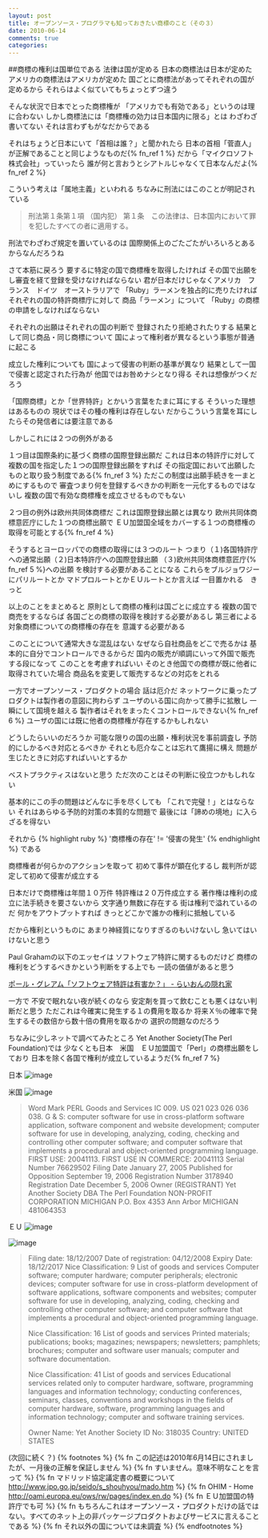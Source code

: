 ```yaml
---
layout: post
title: オープンソース・プログラマも知っておきたい商標のこと（その３）
date: 2010-06-14
comments: true
categories:
---
```




##商標の権利は国単位である
法律は国が定める
日本の商標法は日本が定めた
アメリカの商標法はアメリカが定めた
国ごとに商標法があってそれぞれの国が定めるから
それらはよく似ていてもちょっとずつ違う

そんな状況で日本でとった商標権が
「アメリカでも有効である」というのは理に合わない
しかし商標法には「商標権の効力は日本国内に限る」とは
わざわざ書いてない
それは言わずもがなだからである

それはちょうど日本にいて「首相は誰？」と聞かれたら
日本の首相「菅直人」が正解であることと同じようなものだ{% fn_ref 1 %}
だから「マイクロソフト株式会社」っていったら
誰が何と言おうとシアトルじゃなくて日本なんだよ{% fn_ref 2 %}

こういう考えは「属地主義」といわれる
ちなみに刑法にはこのことが明記されている
> 
> 刑法第１条第１項
> （国内犯）
> 第１条　この法律は、日本国内において罪を犯したすべての者に適用する。

刑法でわざわざ規定を置いているのは
国際関係上のごたごたがいろいろとあるからなんだろうね

さて本筋に戻ろう
要するに特定の国で商標権を取得したければ
その国で出願をし審査を経て登録を受けなければならない
君が日本だけじゃなくアメリカ　フランス　ドイツ　オーストラリアで
「Ruby」ラーメンを独占的に売りたければ
それぞれの国の特許商標庁に対して
商品「ラーメン」について
「Ruby」の商標の申請をしなければならない

それぞれの出願はそれぞれの国の判断で
登録されたり拒絶されたりする
結果として同じ商品・同じ商標について
国によって権利者が異なるという事態が普通に起こる

成立した権利についても
国によって侵害の判断の基準が異なり
結果として一国で侵害と認定された行為が
他国ではお咎めナシとなり得る
それは想像がつくだろう

「国際商標」とか「世界特許」とかいう言葉をたまに耳にする
そういった理想はあるものの
現状ではその種の権利は存在しない
だからこういう言葉を耳にしたらその発信者には要注意である

しかしこれには２つの例外がある

１つ目は国際条約に基づく商標の国際登録出願だ
これは日本の特許庁に対して
複数の国を指定した１つの国際登録出願をすれば
その指定国において出願したものと取り扱う制度である{% fn_ref 3 %}
ただこの制度は出願手続きを一まとめにするもので
審査つまり何を登録するべきかの判断を一元化するものではないし
複数の国で有効な商標権を成立させるものでもない

２つ目の例外は欧州共同体商標だ
これは国際登録出願とは異なり
欧州共同体商標意匠庁にした１つの商標出願で
ＥＵ加盟国全域をカバーする１つの商標権の取得を可能とする{% fn_ref 4 %}

そうするとヨーロッパでの商標の取得には３つのルート
つまり（１)各国特許庁への通常出願（２)日本特許庁への国際登録出願
（３)欧州共同体商標意匠庁{% fn_ref 5 %}への出願
を検討する必要があることになる
これらをブルジョワジーにパリルートとか
マドプロルートとかＥＵルートとか言えば
一目置かれる　きっと

以上のことをまとめると
原則として商標の権利は国ごとに成立する
複数の国で商売をするならば
各国ごとの商標の取得を検討する必要があるし
第三者による対象商標についての商標権の存在を
意識する必要がある

このことについて通常大きな混乱はない
なぜなら自社商品をどこで売るかは
基本的に自分でコントロールできるからだ
国内の販売が順調にいって外国で販売する段になって
このことを考慮すればいい
そのとき他国での商標が既に他者に取得されていた場合
商品名を変更して販売するなどの対応をとれる

一方でオープンソース・プロダクトの場合
話は厄介だ
ネットワークに乗ったプロダクトは製作者の意図に拘わらず
ユーザのいる国に向かって勝手に拡散し
一瞬にして国境を越える
製作者はそれをまったくコントロールできない{% fn_ref 6 %}
ユーザの国には既に他者の商標権が存在するかもしれない

どうしたらいいのだろうか
可能な限りの国の出願・権利状況を事前調査し
予防的にしかるべき対応とるべきか
それとも厄介なことは忘れて鷹揚に構え
問題が生じたときに対応すればいいとするか

ベストプラクティスはないと思う
ただ次のことはその判断に役立つかもしれない

基本的にこの手の問題はどんなに手を尽くしても
「これで完璧！」とはならない
それはあらゆる予防的対策の本質的な問題で
最後には「諦めの境地」に入らざるを得ない

それから
{% highlight ruby %}
'商標権の存在' != '侵害の発生'
{% endhighlight %}
である

商標権者が何らかのアクションを取って
初めて事件が顕在化するし
裁判所が認定して初めて侵害が成立する

日本だけで商標権は年間１０万件
特許権は２０万件成立する
著作権は権利の成立に法手続きを要さないから
文字通り無数に存在する
街は権利で溢れているのだ
何かをアウトプットすれば
きっとどこかで誰かの権利に抵触している

だから権利というものに
あまり神経質になりすぎるのもいけないし
急いてはいけないと思う

Paul Grahamの以下のエッセイは
ソフトウェア特許に関するものだけど
商標の権利をどうするべきかという判断をする上でも
一読の価値があると思う

[ポール・グレアム「ソフトウェア特許は有害か？」 - らいおんの隠れ家](http://d.hatena.ne.jp/lionfan/20060805) 

一方で
不安で眠れない夜が続くのなら
安定剤を買って飲むことも悪くはない判断だと思う
ただこれは今確実に発生する１の費用を取るか
将来Ｘ％の確率で発生するその数倍から数十倍の費用を取るかの
選択の問題なのだろう

ちなみに少しネットで調べてみたところ
Yet Another Society(The Perl Foundation)では
少なくとも日本　米国　ＥＵ加盟国で「Perl」の商標出願をしており
日本を除く各国で権利が成立しているようだ{% fn_ref 7 %}

日本
![image](http://img.f.hatena.ne.jp/images/fotolife/k/keyesberry/20100614/20100614195902.png)


米国
![image](http://img.f.hatena.ne.jp/images/fotolife/k/keyesberry/20100614/20100614195859.png)

> 
> Word Mark  	 PERL
> Goods and Services 	IC 009. US 021 023 026 036 038. G & S: computer software for use in cross-platform software application, software component and website development; computer software for use in developing, analyzing, coding, checking and controlling other computer software; and computer software that implements a procedural and object-oriented programming language. FIRST USE: 20041113. FIRST USE IN COMMERCE: 20041113
> Serial Number 	76629502
> Filing Date 	January 27, 2005
> Published for Opposition 	September 19, 2006
> Registration Number 	3178940
> Registration Date 	December 5, 2006
> Owner 	(REGISTRANT) Yet Another Society DBA The Perl Foundation NON-PROFIT CORPORATION MICHIGAN P.O. Box 4353 Ann Arbor MICHIGAN 481064353

ＥＵ
![image](http://img.f.hatena.ne.jp/images/fotolife/k/keyesberry/20100614/20100614195900.png)

![image](http://img.f.hatena.ne.jp/images/fotolife/k/keyesberry/20100614/20100614195901.png)

> 
> Filing date:  	18/12/2007
> Date of registration: 	04/12/2008
> Expiry Date: 	18/12/2017
> Nice Classification: 	9
> List of goods and services 	Computer software; computer hardware; computer peripherals; electronic devices; computer software for use in cross-platform development of software applications, software components and websites; computer software for use in developing, analyzing, coding, checking and controlling other computer software; and computer software that implements a procedural and object-oriented programming language.
>   	 
> Nice Classification: 	16
> List of goods and services 	Printed materials; publications; books; magazines; newspapers; newsletters; pamphlets; brochures; computer and software user manuals; computer and software documentation.
>   	 
> Nice Classification: 	41
> List of goods and services 	Educational services related only to computer hardware, software, programming languages and information technology; conducting conferences, seminars, classes, conventions and workshops in the fields of computer hardware, software, programming languages and information technology; computer and software training services.
>   	 
> Owner
> Name: 	Yet Another Society
> ID No: 	318035
> Country: 	UNITED STATES

(次回に続く？)
{% footnotes %}
   {% fn この記述は2010年6月14日にされましたが、一月後の正解を保証しません %}
   {% fn すいません。意味不明なことを言って %}
   {% fn マドリッド協定議定書の概要について http://www.jpo.go.jp/seido/s_shouhyou/mado.htm %}
   {% fn OHIM - Home http://oami.europa.eu/ows/rw/pages/index.en.do %}
   {% fn ＥＵ加盟国の特許庁でも可 %}
   {% fn もちろんこれはオープンソース・プロダクトだけの話ではない。すべてのネット上の非パッケージプロダクトおよびサービスに言えることである %}
   {% fn それ以外の国については未調査 %}
{% endfootnotes %}
